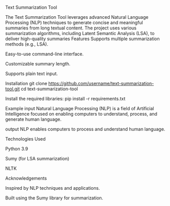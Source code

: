 Text Summarization Tool


The Text Summarization Tool leverages advanced Natural Language Processing (NLP) techniques to generate concise and meaningful summaries from long textual content. The project uses various summarization algorithms, including Latent Semantic Analysis (LSA), to deliver high-quality summaries
Features
Supports multiple summarization methods (e.g., LSA).

Easy-to-use command-line interface.

Customizable summary length.

Supports plain text input.

Installation
git clone https://github.com/username/text-summarization-tool.git
cd text-summarization-tool

Install the required libraries:
pip install -r requirements.txt

Example
input
Natural Language Processing (NLP) is a field of Artificial Intelligence focused on enabling computers to understand, process, and generate human language.

output
NLP enables computers to process and understand human language.

Technologies Used

Python 3.9

Sumy (for LSA summarization)

NLTK

Acknowledgements

Inspired by NLP techniques and applications.

Built using the Sumy library for summarization.
